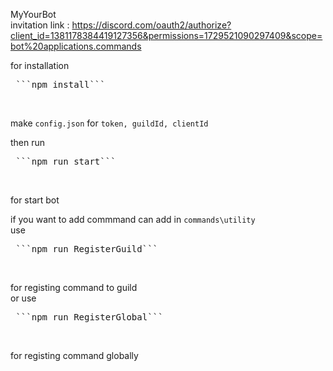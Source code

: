 MyYourBot<br>
invitation link : https://discord.com/oauth2/authorize?client_id=1381178384419127356&permissions=1729521090297409&scope=bot%20applications.commands

for installation<br>
<pre> ```npm install``` </pre><br>

make `config.json` for `token, guildId, clientId`

then run<br>
<pre> ```npm run start``` </pre><br>
for start bot<br>

if you want to add commmand can add in `commands\utility` <br>
use<br>
<pre> ```npm run RegisterGuild``` </pre> <br>
for registing command to guild<br>
or use
<pre> ```npm run RegisterGlobal``` </pre> <br>
 for registing command globally
